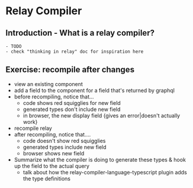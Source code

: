 # Relay Compiler

## Introduction - What is a relay compiler?

    - TODO
    - check "thinking in relay" doc for inspiration here

## Exercise: recompile after changes

- view an existing component
- add a field to the component for a field that's returned by graphql
- before recompiling, notice that...
  - code shows red squigglies for new field
  - generated types don't include new field
  - in browser, the new display field {gives an error|doesn't actually work}
- recompile relay
- after recompiling, notice that....
  - code doesn't show red squigglies
  - generated types include new field
  - browser shows new field
- Summarize what the compiler is doing to generate these types & hook up the field to the actual query
  - talk about how the relay-compiler-language-typescript plugin adds the type definitions
